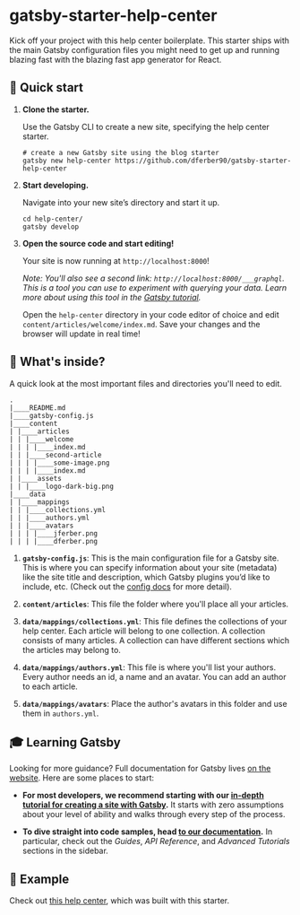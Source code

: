 # gatsby-starter-help-center

Kick off your project with this help center boilerplate. This starter ships with the main Gatsby configuration files you might need to get up and running blazing fast with the blazing fast app generator for React.

## 🚀 Quick start

1.  **Clone the starter.**

    Use the Gatsby CLI to create a new site, specifying the help center starter.

    ```shell
    # create a new Gatsby site using the blog starter
    gatsby new help-center https://github.com/dferber90/gatsby-starter-help-center
    ```

1.  **Start developing.**

    Navigate into your new site’s directory and start it up.

    ```shell
    cd help-center/
    gatsby develop
    ```

1.  **Open the source code and start editing!**

    Your site is now running at `http://localhost:8000`!

    _Note: You'll also see a second link: _`http://localhost:8000/___graphql`_. This is a tool you can use to experiment with querying your data. Learn more about using this tool in the [Gatsby tutorial](https://www.gatsbyjs.org/tutorial/part-five/#introducing-graphiql)._

    Open the `help-center` directory in your code editor of choice and edit `content/articles/welcome/index.md`. Save your changes and the browser will update in real time!

## 🧐 What's inside?

A quick look at the most important files and directories you'll need to edit.

    .
    |____README.md
    |____gatsby-config.js
    |____content
    | |____articles
    | | |____welcome
    | | | |____index.md
    | | |____second-article
    | | | |____some-image.png
    | | | |____index.md
    | |____assets
    | | |____logo-dark-big.png
    |____data
    | |____mappings
    | | |____collections.yml
    | | |____authors.yml
    | | |____avatars
    | | | |____jferber.png
    | | | |____dferber.png

1.  **`gatsby-config.js`**: This is the main configuration file for a Gatsby site. This is where you can specify information about your site (metadata) like the site title and description, which Gatsby plugins you’d like to include, etc. (Check out the [config docs](https://www.gatsbyjs.org/docs/gatsby-config/) for more detail).

2.  **`content/articles`**: This file the folder where you'll place all your articles.

3.  **`data/mappings/collections.yml`**: This file defines the collections of your help center. Each article will belong to one collection. A collection consists of many articles. A collection can have different sections which the articles may belong to.

4.  **`data/mappings/authors.yml`**: This file is where you'll list your authors. Every author needs an id, a name and an avatar. You can add an author to each article.

5.  **`data/mappings/avatars`**: Place the author's avatars in this folder and use them in `authors.yml`.

## 🎓 Learning Gatsby

Looking for more guidance? Full documentation for Gatsby lives [on the website](https://www.gatsbyjs.org/). Here are some places to start:

- **For most developers, we recommend starting with our [in-depth tutorial for creating a site with Gatsby](https://www.gatsbyjs.org/tutorial/).** It starts with zero assumptions about your level of ability and walks through every step of the process.

- **To dive straight into code samples, head [to our documentation](https://www.gatsbyjs.org/docs/).** In particular, check out the _Guides_, _API Reference_, and _Advanced Tutorials_ sections in the sidebar.

## 💫 Example

Check out [this help center](https://help.workoutscheduler.de/), which was built with this starter.
